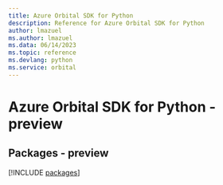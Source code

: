 ```yaml
---
title: Azure Orbital SDK for Python
description: Reference for Azure Orbital SDK for Python
author: lmazuel
ms.author: lmazuel
ms.data: 06/14/2023
ms.topic: reference
ms.devlang: python
ms.service: orbital
---
```

# Azure Orbital SDK for Python - preview
## Packages - preview
[!INCLUDE [packages](orbital-index.md)]